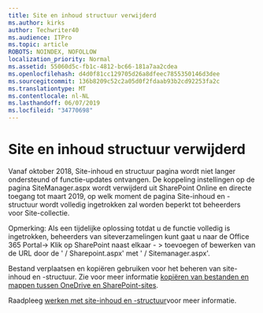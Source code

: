 ```yaml
---
title: Site en inhoud structuur verwijderd
ms.author: kirks
author: Techwriter40
ms.audience: ITPro
ms.topic: article
ROBOTS: NOINDEX, NOFOLLOW
localization_priority: Normal
ms.assetid: 55060d5c-fb1c-4812-bc66-181a7aa2cdea
ms.openlocfilehash: d4d0f81cc129705d26a8dfeec7855350146d3dee
ms.sourcegitcommit: 136b8209c52c2a05d0f2fdaab93b2cd92253fa2c
ms.translationtype: MT
ms.contentlocale: nl-NL
ms.lasthandoff: 06/07/2019
ms.locfileid: "34770698"
---
```

# <a name="site-and-content-structure-removed"></a>Site en inhoud structuur verwijderd

Vanaf oktober 2018, Site-inhoud en structuur pagina wordt niet langer ondersteund of functie-updates ontvangen. De koppeling instellingen op de pagina SiteManager.aspx wordt verwijderd uit SharePoint Online en directe toegang tot maart 2019, op welk moment de pagina Site-inhoud en -structuur wordt volledig ingetrokken zal worden beperkt tot beheerders voor Site-collectie. 

Opmerking: Als een tijdelijke oplossing totdat u de functie volledig is ingetrokken, beheerders van siteverzamelingen kunt gaat u naar de Office 365 Portal-> Klik op SharePoint naast elkaar - > toevoegen of bewerken van de URL door de ' / Sharepoint.aspx' met ' / Sitemanager.aspx'. 


Bestand verplaatsen en kopiëren gebruiken voor het beheren van site-inhoud en -structuur. Zie voor meer informatie [kopiëren van bestanden en mappen tussen OneDrive en SharePoint-sites](https://support.office.com/article/copy-files-and-folders-between-onedrive-and-sharepoint-sites-67a6323e-7fd4-4254-99a8-35613492a82f). 

Raadpleeg [werken met site-inhoud en -structuur](https://support.office.com/article/Work-with-site-content-and-structure-30fcaad9-02b1-4347-8b03-e1ccc5a4c19f)voor meer informatie.
